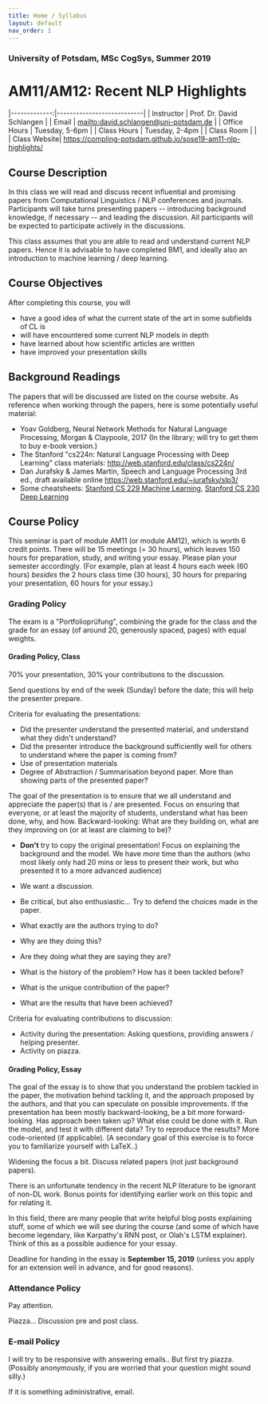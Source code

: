 ```yaml
---
title: Home / Syllabus
layout: default
nav_order: 1
---
```


### University of Potsdam, MSc CogSys, Summer 2019
# AM11/AM12: Recent NLP Highlights


|-------------:|---------------------------|
| Instructor   | Prof. Dr. David Schlangen |
| Email        | <mailto:david.schlangen@uni-potsdam.de> |
| Office Hours | Tuesday, 5-6pm |
| Class Hours  | Tuesday, 2-4pm            |
| Class Room   |                           |
| Class Website| <https://compling-potsdam.github.io/sose19-am11-nlp-highlights/>



## Course Description

In this class we will read and discuss recent influential and promising papers from Computational Linguistics / NLP conferences and journals. Participants will take turns presenting papers -- introducing background knowledge, if necessary -- and leading the discussion. All participants will be expected to participate actively in the discussions.

This class assumes that you are able to read and understand current NLP papers. Hence it is advisable to have completed BM1, and ideally also an introduction to machine learning / deep learning.



## Course Objectives

After completing this course, you will

* have a good idea of what the current state of the art in some subfields of CL is
* will have encountered some current NLP models in depth
* have learned about how scientific articles are written
* have improved your presentation skills


## Background Readings

The papers that will be discussed are listed on the course website. As reference when working through the papers, here is some potentially useful material:

* Yoav Goldberg, Neural Network Methods for Natural Language Processing, Morgan & Claypoole, 2017  (In the library; will try to get them to buy e-book version.)
* The Stanford "cs224n: Natural Language Processing with Deep Learning" class materials: <http://web.stanford.edu/class/cs224n/>
* Dan Jurafsky & James Martin, Speech and Language Processing 3rd ed., draft available online <https://web.stanford.edu/~jurafsky/slp3/>
* Some cheatsheets: [Stanford CS 229 Machine Learning](https://github.com/afshinea/stanford-cs-229-machine-learning), [Stanford CS 230 Deep Learning](https://github.com/afshinea/stanford-cs-230-deep-learning)


## Course Policy

This seminar is part of module AM11 (or module AM12), which is worth 6 credit points. There will be 15 meetings (= 30 hours), which leaves 150 hours for preparation, study, and writing your essay. Please plan your semester accordingly. (For example, plan at least 4 hours each week (60 hours) *besides* the 2 hours class time (30 hours), 30 hours for preparing your presentation, 60 hours for your essay.)

### Grading Policy

The exam is a "Portfolioprüfung", combining the grade for the class and the grade for an essay (of around 20, generously spaced, pages) with equal weights.

#### Grading Policy, Class

70% your presentation, 30% your contributions to the discussion.

Send questions by end of the week (Sunday) before the date; this will help the presenter prepare.

Criteria for evaluating the presentations:
- Did the presenter understand the presented material, and understand what they didn't understand?
- Did the presenter introduce the background sufficiently well for others to understand where the paper is coming from?
- Use of presentation materials
- Degree of Abstraction / Summarisation beyond paper. More than showing parts of the presented paper?

The goal of the presentation is to ensure that we all understand and appreciate the paper(s) that is / are presented. Focus on ensuring that everyone, or at least the majority of students, understand what has been done, why, and how. Backward-looking: What are they building on, what are they improving on (or at least are claiming to be)? 

* **Don't** try to copy the original presentation! Focus on explaining the background and the model. We have *more* time than the authors (who most likely only had 20 mins or less to present their work, but who presented it to a more advanced audience)
* We want a discussion.
* Be critical, but also enthusiastic... Try to defend the choices made in the paper.

* What exactly are the authors trying to do?
* Why are they doing this?
* Are they doing what they are saying they are?
* What is the history of the problem? How has it been tackled before?
* What is the unique contribution of the paper?
* What are the results that have been achieved?



Criteria for evaluating contributions to discussion:
- Activity during the presentation: Asking questions, providing answers / helping presenter.
- Activity on piazza.





#### Grading Policy, Essay

The goal of the essay is to show that you understand the problem tackled in the paper, the motivation behind tackling it, and the approach proposed by the authors, and that you can speculate on possible improvements. If the presentation has been mostly backward-looking, be a bit more forward-looking. Has approach been taken up? What else could be done with it. Run the model, and test it with different data? Try to reproduce the results? More code-oriented (if applicable). (A secondary goal of this exercise is to force you to familiarize yourself with LaTeX..)

Widening the focus a bit. Discuss related papers (not just background papers).

There is an unfortunate tendency in the recent NLP literature to be ignorant of non-DL work. Bonus points for identifying earlier work on this topic and for relating it.

In this field, there are many people that write helpful blog posts explaining stuff, some of which we will see during the course (and some of which have become legendary, like Karpathy's RNN post, or Olah's LSTM explainer). Think of this as a possible audience for your essay.

Deadline for handing in the essay is **September 15, 2019** (unless you apply for an extension well in advance, and for good reasons).

### Attendance Policy

Pay attention.

Piazza... Discussion pre and post class.



### E-mail Policy

I will try to be responsive with answering emails.. But first try piazza. (Possibly anonymously, if you are worried that your question might sound silly.)

If it is something administrative, email.
